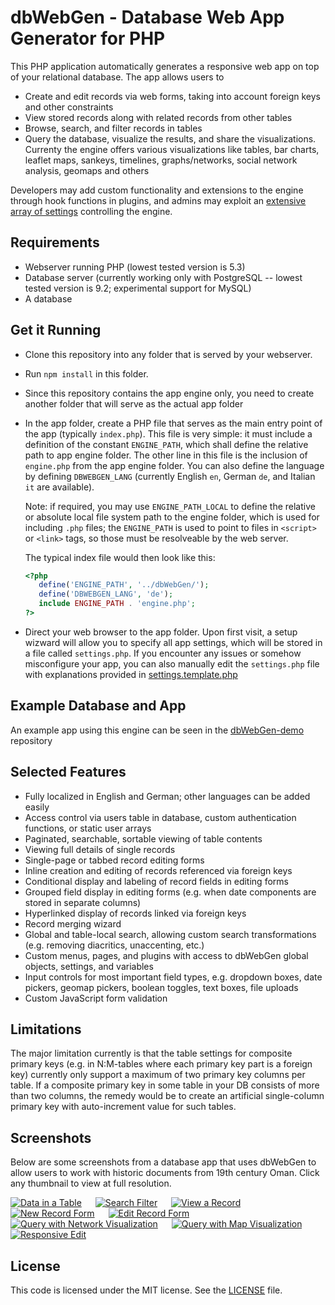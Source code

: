 # dbWebGen - Database Web App Generator for PHP
This PHP application automatically generates a responsive web app on top of your relational database. The app allows users to
* Create and edit records via web forms, taking into account foreign keys and other constraints
* View stored records along with related records from other tables
* Browse, search, and filter records in tables
* Query the database, visualize the results, and share the visualizations. Currenty the engine offers various visualizations like tables, bar charts, leaflet maps, sankeys, timelines, graphs/networks, social network analysis, geomaps and others

Developers may add custom functionality and extensions to the engine through hook functions in plugins, and admins may exploit an [extensive array of settings](settings.template.php) controlling the engine.

## Requirements
* Webserver running PHP (lowest tested version is 5.3)
* Database server (currently working only with PostgreSQL -- lowest tested version is 9.2; experimental support for MySQL)
* A database

## Get it Running
* Clone this repository into any folder that is served by your webserver.
* Run `npm install` in this folder.
* Since this repository contains the app engine only, you need to create another folder that will serve as the actual app folder
* In the app folder, create a PHP file that serves as the main entry point of the app (typically `index.php`). This file is very simple: it must include a definition of the constant `ENGINE_PATH`, which shall define the relative path to app engine folder. The other line in this file is the inclusion of `engine.php` from the app engine folder. You can also define the language by defining `DBWEBGEN_LANG` (currently English `en`, German `de`, and Italian `it` are available).

  Note: if required, you may use `ENGINE_PATH_LOCAL` to define the relative or absolute local file system path to the engine folder, which is used for including `.php` files; the `ENGINE_PATH` is used to point to files in `<script>` or `<link>` tags, so those must be resolveable by the web server.

  The typical index file would then look like this:

  ```php
  <?php
     define('ENGINE_PATH', '../dbWebGen/');
     define('DBWEBGEN_LANG', 'de');
     include ENGINE_PATH . 'engine.php';
  ?>
  ```
* Direct your web browser to the app folder. Upon first visit, a setup wizward will allow you to specify all app settings, which will be stored in a file called `settings.php`. If you encounter any issues or somehow misconfigure your app, you can also manually edit the `settings.php` file with explanations provided in [settings.template.php](settings.template.php)

## Example Database and App
An example app using this engine can be seen in the [dbWebGen-demo](https://github.com/eScienceCenter/dbWebGen-demo) repository

## Selected Features
* Fully localized in English and German; other languages can be added easily
* Access control via users table in database, custom authentication functions, or static user arrays
* Paginated, searchable, sortable viewing of table contents
* Viewing full details of single records
* Single-page or tabbed record editing forms
* Inline creation and editing of records referenced via foreign keys
* Conditional display and labeling of record fields in editing forms
* Grouped field display in editing forms (e.g. when date components are stored in separate columns)
* Hyperlinked display of records linked via foreign keys
* Record merging wizard
* Global and table-local search, allowing custom search transformations (e.g. removing diacritics, unaccenting, etc.)
* Custom menus, pages, and plugins with access to dbWebGen global objects, settings, and variables
* Input controls for most important field types, e.g. dropdown boxes, date pickers, geomap pickers, boolean toggles, text boxes, file uploads
* Custom JavaScript form validation

## Limitations
The major limitation currently is that the table settings for composite primary keys (e.g. in N:M-tables where each primary key part is a foreign key) currently only support a maximum of two primary key columns per table. If a composite primary key in some table in your DB consists of more than two columns, the remedy would be to create an artificial single-column primary key with auto-increment value for such tables.

## Screenshots
Below are some screenshots from a database app that uses dbWebGen to allow users to work with historic documents from 19th century Oman. Click any thumbnail to view at full resolution.

[![Data in a Table](https://esciencecenter.github.io/assets/dbWebGen/screenshots/alhamra/list_documents_th.png)](https://esciencecenter.github.io/assets/dbWebGen/screenshots/alhamra/list_documents.png)  
[![Search Filter](https://esciencecenter.github.io/assets/dbWebGen/screenshots/alhamra/filter_persons_th.png)](https://esciencecenter.github.io/assets/dbWebGen/screenshots/alhamra/filter_persons.png)  
[![View a Record](https://esciencecenter.github.io/assets/dbWebGen/screenshots/alhamra/view_document_th.png)](https://esciencecenter.github.io/assets/dbWebGen/screenshots/alhamra/view_document.png)  
[![New Record Form](https://esciencecenter.github.io/assets/dbWebGen/screenshots/alhamra/new_document_recipient_th.png)](https://esciencecenter.github.io/assets/dbWebGen/screenshots/alhamra/new_document_recipient.png)  
[![Edit Record Form](https://esciencecenter.github.io/assets/dbWebGen/screenshots/alhamra/edit_document_th.png)](https://esciencecenter.github.io/assets/dbWebGen/screenshots/alhamra/edit_document.png)  
[![Query with Network Visualization](https://esciencecenter.github.io/assets/dbWebGen/screenshots/alhamra/query_network_th.png)](https://esciencecenter.github.io/assets/dbWebGen/screenshots/alhamra/query_network.png)  
[![Query with Map Visualization](https://esciencecenter.github.io/assets/dbWebGen/screenshots/alhamra/query_map_th.png)](https://esciencecenter.github.io/assets/dbWebGen/screenshots/alhamra/query_map.png)  
[![Responsive Edit](https://esciencecenter.github.io/assets/dbWebGen/screenshots/alhamra/edit_responsive_th.png)](https://esciencecenter.github.io/assets/dbWebGen/screenshots/alhamra/edit_responsive.png)

## License
This code is licensed under the MIT license. See the [LICENSE](LICENSE) file.
